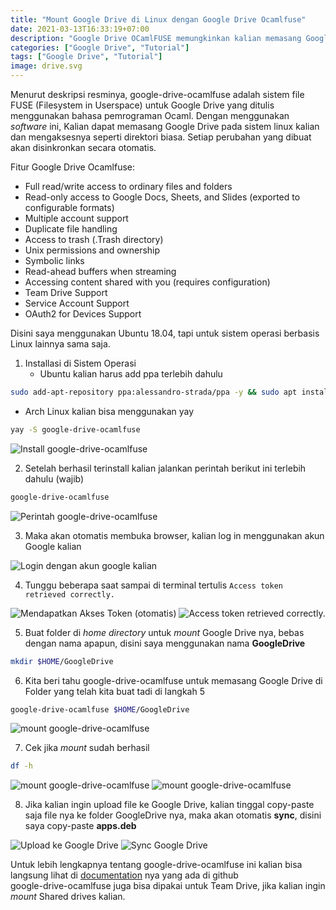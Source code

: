 ```yaml
---
title: "Mount Google Drive di Linux dengan Google Drive Ocamlfuse"
date: 2021-03-13T16:33:19+07:00
description: "Google Drive OCamlFUSE memungkinkan kalian memasang Google Drive di Linux, tanpa ketergantungan pada desktop envir mana pun."
categories: ["Google Drive", "Tutorial"]
tags: ["Google Drive", "Tutorial"]
image: drive.svg
---
```

Menurut deskripsi resminya, google-drive-ocamlfuse adalah sistem file FUSE (Filesystem in Userspace) untuk Google Drive yang ditulis menggunakan bahasa pemrograman Ocaml. Dengan menggunakan *software* ini, Kalian dapat memasang Google Drive pada sistem linux kalian dan mengaksesnya seperti direktori biasa. Setiap perubahan yang dibuat akan disinkronkan secara otomatis.

Fitur Google Drive Ocamlfuse:
* Full read/write access to ordinary files and folders
* Read-only access to Google Docs, Sheets, and Slides (exported to configurable formats)
* Multiple account support
* Duplicate file handling
* Access to trash (.Trash directory)
* Unix permissions and ownership
* Symbolic links
* Read-ahead buffers when streaming
* Accessing content shared with you (requires configuration)
* Team Drive Support
* Service Account Support
* OAuth2 for Devices Support

Disini saya menggunakan Ubuntu 18.04, tapi untuk sistem operasi berbasis Linux lainnya sama saja.

1. Installasi di Sistem Operasi
   * Ubuntu kalian harus add ppa terlebih dahulu
```bash
sudo add-apt-repository ppa:alessandro-strada/ppa -y && sudo apt install google-drive-ocamlfuse
```
   * Arch Linux kalian bisa menggunakan yay
```bash
yay -S google-drive-ocamlfuse
```

![Install google-drive-ocamlfuse](google-drive-ocamlfuse-0.jpg)

2. Setelah berhasil terinstall kalian jalankan perintah berikut ini terlebih dahulu (wajib)
```bash
google-drive-ocamlfuse
```

![Perintah google-drive-ocamlfuse](google-drive-ocamlfuse-1.jpg)

3. Maka akan otomatis membuka browser, kalian log in menggunakan akun Google kalian

![Login dengan akun google kalian](google-drive-ocamlfuse-2.jpg)

4. Tunggu beberapa saat sampai di terminal tertulis `Access token retrieved correctly.`

![Mendapatkan Akses Token (otomatis)](google-drive-ocamlfuse-3.jpg) ![Access token retrieved correctly.](google-drive-ocamlfuse-4.jpg)

5. Buat folder di *home directory* untuk *mount* Google Drive nya, bebas dengan nama apapun, disini saya menggunakan nama **GoogleDrive**
```bash
mkdir $HOME/GoogleDrive
```
6. Kita beri tahu google-drive-ocamlfuse untuk memasang Google Drive di Folder yang telah kita buat tadi di langkah 5
```bash
google-drive-ocamlfuse $HOME/GoogleDrive
```

![mount google-drive-ocamlfuse](google-drive-ocamlfuse-5.jpg)

7. Cek jika *mount* sudah berhasil
```bash
df -h
```

![mount google-drive-ocamlfuse](google-drive-ocamlfuse-9.jpg) ![mount google-drive-ocamlfuse](google-drive-ocamlfuse-6.jpg)

8. Jika kalian ingin upload file ke Google Drive, kalian tinggal copy-paste saja file nya ke folder GoogleDrive nya, maka akan otomatis **sync**, disini saya copy-paste **apps.deb**

![Upload ke Google Drive](google-drive-ocamlfuse-7.jpg) ![Sync Google Drive](google-drive-ocamlfuse-8.jpg)

Untuk lebih lengkapnya tentang google-drive-ocamlfuse ini kalian bisa langsung lihat di [documentation](https://github.com/astrada/google-drive-ocamlfuse/wiki) nya yang ada di github\
google-drive-ocamlfuse juga bisa dipakai untuk Team Drive, jika kalian ingin *mount* Shared drives kalian.